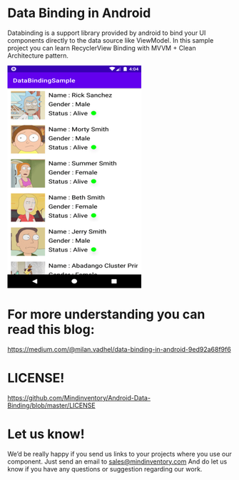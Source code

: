 # Data Binding in Android

Databinding is a support library provided by android to bind your UI components directly to the data source like ViewModel. In this sample project you can learn RecyclerView Binding with MVVM + Clean Architecture pattern.

![alt tag](https://github.com/Mindinventory/Android-Data-Binding/blob/master/media/screenshot.png)

# For more understanding you can read this blog:

https://medium.com/@milan.vadhel/data-binding-in-android-9ed92a68f9f6

# LICENSE!

https://github.com/Mindinventory/Android-Data-Binding/blob/master/LICENSE

# Let us know!

We’d be really happy if you send us links to your projects where you use our component. Just send an email to sales@mindinventory.com And do let us know if you have any questions or suggestion regarding our work.


